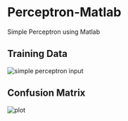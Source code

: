 # Perceptron-Matlab
Simple Perceptron using Matlab


## Training Data

![simple perceptron input](https://user-images.githubusercontent.com/28742467/41176360-f291e43c-6b14-11e8-8000-60aaf4e3ed0f.png)

## Confusion Matrix

![plot](https://user-images.githubusercontent.com/28742467/41176433-34a3bb20-6b15-11e8-90f0-2ba443bb40bf.png)
